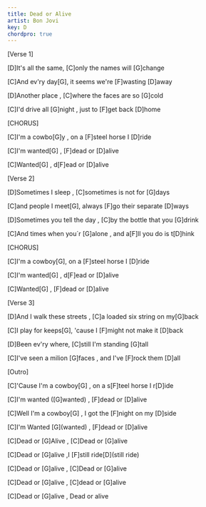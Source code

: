 ```yaml
---
title: Dead or Alive
artist: Bon Jovi
key: D
chordpro: true
---
```

\[Verse 1]



\[D]It's all the same, \[C]only the names will \[G]change

\[C]And ev'ry day\[G], it seems we're \[F]wasting \[D]away

\[D]Another place , \[C]where the faces are so \[G]cold

\[C]I'd drive all \[G]night , just to \[F]get back \[D]home



\[CHORUS]



\[C]I'm a cowbo\[G]y , on a \[F]steel horse I \[D]ride

\[C]I'm wanted\[G] , \[F]dead or \[D]alive

\[C]Wanted\[G] , d\[F]ead or \[D]alive

\[Verse 2]

\[D]Sometimes I sleep , \[C]sometimes is not for \[G]days

\[C]and people I meet\[G], always \[F]go their separate \[D]ways

\[D]Sometimes you tell the day , \[C]by the bottle that you \[G]drink

\[C]And times when you´r \[G]alone , and a\[F]ll you do is t\[D]hink



\[CHORUS]

\[C]I'm a cowboy\[G], on a \[F]steel horse I \[D]ride

\[C]I'm wanted\[G] , d\[F]ead or \[D]alive

\[C]Wanted\[G] , \[F]dead or \[D]alive

\[Verse 3]

\[D]And I walk these streets , \[C]a loaded six string on my\[G]back

\[C]I play for keeps\[G], 'cause I \[F]might not make it \[D]back

\[D]Been ev'ry where, \[C]still I'm standing \[G]tall

\[C]I've seen a milion \[G]faces , and I've \[F]rock them \[D]all



\[Outro]



\[C]'Cause I'm a cowboy\[G] , on a s\[F]teel horse I r\[D]ide

\[C]I'm wanted (\[G]wanted) , \[F]dead or \[D]alive

\[C]Well I'm a cowboy\[G] , I got the \[F]night on my \[D]side

\[C]I'm Wanted \[G](wanted) , \[F]dead or \[D]alive

\[C]Dead or \[G]Alive , \[C]Dead or \[G]alive

\[C]Dead or \[G]alive ,I \[F]still ride\[D](still ride)

\[C]Dead or \[G]alive , \[C]Dead or \[G]alive

\[C]Dead or \[G]alive , \[C]dead or \[G]alive

\[C]Dead or \[G]alive , Dead or alive
